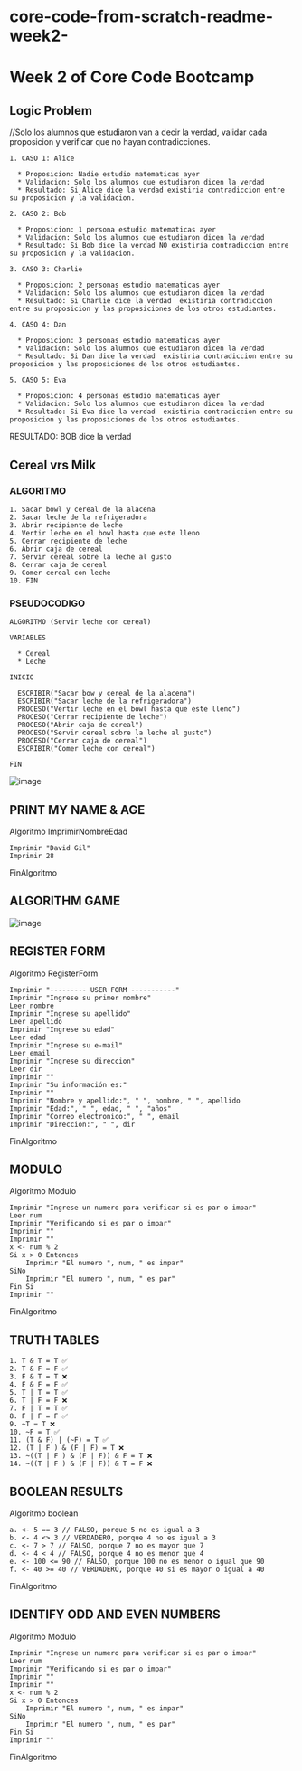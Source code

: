 # core-code-from-scratch-readme-week2-
# Week 2 of Core Code Bootcamp

## Logic Problem

  //Solo los alumnos que estudiaron van a decir la verdad, validar cada proposicion y verificar que no hayan contradicciones.
  
    1. CASO 1: Alice
    
      * Proposicion: Nadie estudio matematicas ayer
      * Validacion: Solo los alumnos que estudiaron dicen la verdad
      * Resultado: Si Alice dice la verdad existiria contradiccion entre su proposicion y la validacion.
    
    2. CASO 2: Bob
      
      * Proposicion: 1 persona estudio matematicas ayer
      * Validacion: Solo los alumnos que estudiaron dicen la verdad
      * Resultado: Si Bob dice la verdad NO existiria contradiccion entre su proposicion y la validacion.
      
    3. CASO 3: Charlie
      
      * Proposicion: 2 personas estudio matematicas ayer
      * Validacion: Solo los alumnos que estudiaron dicen la verdad
      * Resultado: Si Charlie dice la verdad  existiria contradiccion entre su proposicion y las proposiciones de los otros estudiantes.
      
    4. CASO 4: Dan
      
      * Proposicion: 3 personas estudio matematicas ayer
      * Validacion: Solo los alumnos que estudiaron dicen la verdad
      * Resultado: Si Dan dice la verdad  existiria contradiccion entre su proposicion y las proposiciones de los otros estudiantes.
      
    5. CASO 5: Eva
      
      * Proposicion: 4 personas estudio matematicas ayer
      * Validacion: Solo los alumnos que estudiaron dicen la verdad
      * Resultado: Si Eva dice la verdad  existiria contradiccion entre su proposicion y las proposiciones de los otros estudiantes.
      
  RESULTADO: BOB dice la verdad
  
  
  ## Cereal vrs Milk
  
  ### ALGORITMO
  
    1. Sacar bowl y cereal de la alacena
    2. Sacar leche de la refrigeradora
    3. Abrir recipiente de leche
    4. Vertir leche en el bowl hasta que este lleno
    5. Cerrar recipiente de leche
    6. Abrir caja de cereal
    7. Servir cereal sobre la leche al gusto
    8. Cerrar caja de cereal
    9. Comer cereal con leche
    10. FIN
    
  ### PSEUDOCODIGO
  
    ALGORITMO (Servir leche con cereal)
    
    VARIABLES
    
      * Cereal
      * Leche
      
    INICIO
    
      ESCRIBIR("Sacar bow y cereal de la alacena")
      ESCRIBIR("Sacar leche de la refrigeradora")
      PROCESO("Vertir leche en el bowl hasta que este lleno")
      PROCESO("Cerrar recipiente de leche")
      PROCESO("Abrir caja de cereal")
      PROCESO("Servir cereal sobre la leche al gusto")
      PROCESO("Cerrar caja de cereal")
      ESCRIBIR("Comer leche con cereal")
      
    FIN
 
 ![image](https://user-images.githubusercontent.com/117783981/204408942-0623b3e5-3d43-4c20-bef3-a9a15755fae8.png)
 
 ## PRINT MY NAME & AGE
 
 Algoritmo ImprimirNombreEdad
 
	Imprimir "David Gil"
	Imprimir 28
			
FinAlgoritmo

## ALGORITHM GAME

![image](https://user-images.githubusercontent.com/117783981/204685629-5b223c82-638f-4938-81a2-ca940bf8aaf4.png)

## REGISTER FORM

Algoritmo RegisterForm
	
	Imprimir "--------- USER FORM -----------"
	Imprimir "Ingrese su primer nombre"
	Leer nombre
	Imprimir "Ingrese su apellido"
	Leer apellido
	Imprimir "Ingrese su edad"
	Leer edad
	Imprimir "Ingrese su e-mail"
	Leer email
	Imprimir "Ingrese su direccion"
	Leer dir
	Imprimir ""
	Imprimir "Su información es:"
	Imprimir ""
	Imprimir "Nombre y apellido:", " ", nombre, " ", apellido
	Imprimir "Edad:", " ", edad, " ", "años"
	Imprimir "Correo electronico:", " ", email
	Imprimir "Direccion:", " ", dir
			
FinAlgoritmo

## MODULO

Algoritmo Modulo
	
	Imprimir "Ingrese un numero para verificar si es par o impar"
	Leer num
	Imprimir "Verificando si es par o impar"
	Imprimir ""
	Imprimir ""
	x <- num % 2
	Si x > 0 Entonces
		Imprimir "El numero ", num, " es impar"
	SiNo
		Imprimir "El numero ", num, " es par"
	Fin Si
	Imprimir ""
	
FinAlgoritmo


## TRUTH TABLES

	1. T & T = T ✅
	2. T & F = F ✅
	3. F & T = T ❌
	4. F & F = F ✅
	5. T | T = T ✅
	6. T | F = F ❌
	7. F | T = T ✅
	8. F | F = F ✅
	9. ~T = T ❌
	10. ~F = T ✅
	11. (T & F) | (~F) = T ✅
	12. (T | F ) & (F | F) = T ❌
	13. ~((T | F ) & (F | F)) & F = T ❌
	14. ~((T | F ) & (F | F)) & T = F ❌
	
## BOOLEAN RESULTS

Algoritmo boolean

	a. <- 5 == 3 // FALSO, porque 5 no es igual a 3
	b. <- 4 <> 3 // VERDADERO, porque 4 no es igual a 3
	c. <- 7 > 7 // FALSO, porque 7 no es mayor que 7
	d. <- 4 < 4 // FALSO, porque 4 no es menor que 4
	e. <- 100 <= 90 // FALSO, porque 100 no es menor o igual que 90
	f. <- 40 >= 40 // VERDADERO, porque 40 si es mayor o igual a 40
	
FinAlgoritmo


## IDENTIFY ODD AND EVEN NUMBERS

Algoritmo Modulo
	
	Imprimir "Ingrese un numero para verificar si es par o impar"
	Leer num
	Imprimir "Verificando si es par o impar"
	Imprimir ""
	Imprimir ""
	x <- num % 2
	Si x > 0 Entonces
		Imprimir "El numero ", num, " es impar"
	SiNo
		Imprimir "El numero ", num, " es par"
	Fin Si
	Imprimir ""
	
FinAlgoritmo


	

    
    
      
